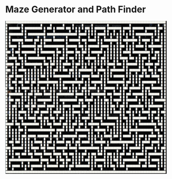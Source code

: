 # Maze Generator and Path Finder

![image-20201228233224785](README.assets/image-20201228233224785.png)